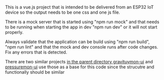 This is a vue.js project that is intended to be delivered from an ESP32 IoT device so the output needs to be one css and one js file. 

There is a mock server that is started using "npm run mock" and that needs to be running when starting the app in dev "npm run dev" or it will not start properly. 

Always validate that the application can be build using "npm run build", "npm run lint" and that the mock and dev console runs after code changes. Fix any errors that is detected.

There are two similar projects [in the parent directory gravituymon-ui](https://github.com/mp-se/gravitymon-ui) and [pressuremon-ui](https://github.com/mp-se/pressuremon-ui) use those as a base for this code since the strucutre and functionally should be similar
